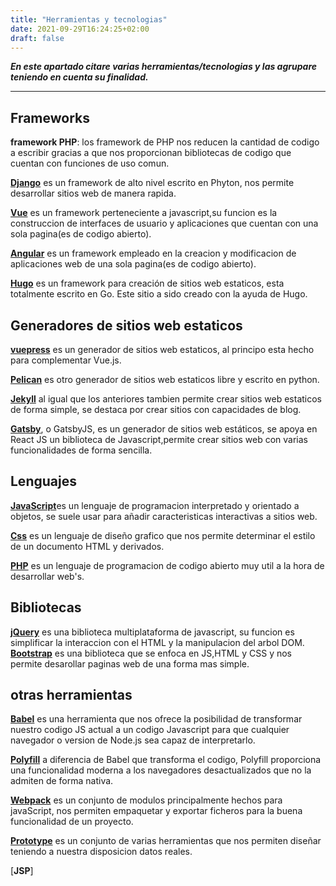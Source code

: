 ```yaml
---
title: "Herramientas y tecnologias"
date: 2021-09-29T16:24:25+02:00
draft: false
---
```


***En este apartado citare varias herramientas/tecnologias y las agrupare teniendo en cuenta su finalidad.***

---
## Frameworks

**framework PHP**: los framework de PHP nos reducen la cantidad de codigo a escribir gracias a que nos proporcionan bibliotecas de codigo que cuentan con funciones de uso comun.

[**Django**](https://www.djangoproject.com/) es un framework de alto nivel escrito en Phyton, nos permite desarrollar sitios web de manera rapida.


[**Vue**](https://vuejs.org/) es un framework perteneciente a javascript,su funcion es la construccion de interfaces de usuario y aplicaciones que cuentan con una sola pagina(es de codigo abierto).

[**Angular**](https://angular.io/) es un framework empleado en la creacion y modificacion de aplicaciones web de una sola pagina(es de codigo abierto).
 
[**Hugo**](https://gohugo.io/) es un framework para creación de sitios web estaticos, esta totalmente escrito en Go. Este sitio a sido creado con la ayuda de Hugo.

## Generadores de sitios web estaticos

[**vuepress**](https://vuepress.vuejs.org/) es un generador de sitios web estaticos, al principo esta hecho para complementar Vue.js.

[**Pelican**](https://blog.getpelican.com/) es otro generador de sitios web estaticos libre y escrito en python.

[**Jekyll**](https://jekyllrb.com/) al igual que los anteriores tambien permite crear sitios web estaticos de forma simple, se destaca por crear sitios con capacidades de blog.

[**Gatsby**](https://www.gatsbyjs.com/), o GatsbyJS, es un generador de sitios web estáticos, se apoya en React JS un biblioteca de Javascript,permite crear sitios web con varias funcionalidades de forma sencilla.

## Lenguajes 

[**JavaScript**](https://developer.mozilla.org/es/docs/Web/JavaScript)es un lenguaje de programacion interpretado y orientado a objetos, se suele usar para añadir caracteristicas interactivas a sitios web.

[**Css**](https://developer.mozilla.org/es/docs/Web/CSS) es un lenguaje de diseño grafico que nos permite determinar el estilo de un documento HTML y derivados.

[**PHP**](https://www.php.net/manual/es/intro-whatis.php) es un lenguaje de programacion de codigo abierto muy util a la hora de desarrollar web's.

## Bibliotecas 

[**jQuery**](https://jquery.com/) es una biblioteca multiplataforma de javascript, su funcion es simplificar la interaccion con el HTML y la manipulacion del arbol DOM. 
[**Bootstrap**](https://getbootstrap.com/) es una biblioteca que se enfoca en JS,HTML y CSS y nos permite desarollar paginas web de una forma mas simple.

## otras herramientas 

[**Babel**](https://babeljs.io/) es una herramienta que nos ofrece la posibilidad de transformar nuestro codigo JS actual a un codigo Javascript para que cualquier navegador o version de Node.js sea capaz de interpretarlo.

[**Polyfill**](https://polyfill.io/v3/) a diferencia de Babel que transforma el codigo, Polyfill proporciona una funcionalidad moderna a los navegadores desactualizados que no la admiten de forma nativa. 

[**Webpack**](https://webpack.js.org/) es un conjunto de modulos principalmente hechos para javaScript, nos permiten empaquetar y exportar ficheros para la buena funcionalidad de un proyecto.  

[**Prototype**](https://support.invisionapp.com/hc/en-us/articles/115002498766-Prototype) es un conjunto de varias herramientas que nos permiten diseñar teniendo a nuestra disposicion datos reales.

[**JSP**]
 



